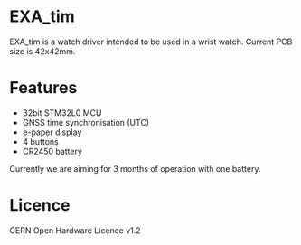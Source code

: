# EXA_tim

EXA_tim is a watch driver intended to be used in a wrist watch.
Current PCB size is 42x42mm.

# Features

 - 32bit STM32L0 MCU
 - GNSS time synchronisation (UTC)
 - e-paper display
 - 4 buttons
 - CR2450 battery

 Currently we are aiming for 3 months of operation with one battery.

 # Licence

 CERN Open Hardware Licence v1.2
